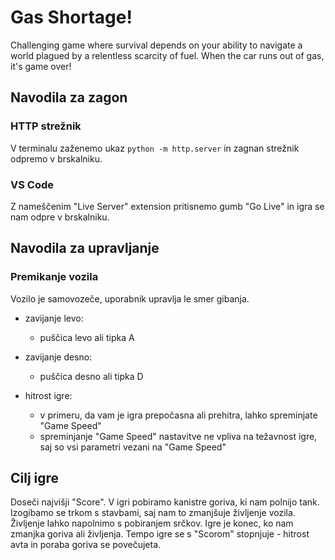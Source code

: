 # Gas Shortage!
Challenging game where survival depends on your ability to navigate a world plagued by a relentless scarcity of fuel. When the car runs out of gas, it's game over!

## Navodila za zagon

### HTTP strežnik
V terminalu zaženemo ukaz `python -m http.server` in zagnan strežnik odpremo v brskalniku.

### VS Code
Z nameščenim "Live Server" extension pritisnemo gumb "Go Live" in igra se nam odpre v brskalniku.

## Navodila za upravljanje

### Premikanje vozila
Vozilo je samovozeče, uporabnik upravlja le smer gibanja.

- zavijanje levo:
    - puščica levo ali tipka A

- zavijanje desno:
    - puščica desno ali tipka D

- hitrost igre:
    - v primeru, da vam je igra prepočasna ali prehitra, lahko spreminjate "Game Speed"
    - spreminjanje "Game Speed" nastavitve ne vpliva na težavnost igre, saj so vsi parametri vezani na "Game Speed"

## Cilj igre
Doseči najvišji "Score".
V igri pobiramo kanistre goriva, ki nam polnijo tank. Izogibamo se trkom s stavbami, saj nam to zmanjšuje življenje vozila. Življenje lahko napolnimo s pobiranjem srčkov. Igre je konec, ko nam zmanjka goriva ali življenja. Tempo igre se s "Scorom" stopnjuje - hitrost avta in poraba goriva se povečujeta.